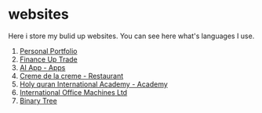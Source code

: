 # websites
Here i store my bulid up websites. You can see here what's languages I use. 

1. <a href="https://ashiqul-shourav.github.io/portfolio-1/" target="_blank"> Personal Portfolio </a>
2. <a href="https://financeup.trade/" target="_blank"> Finance Up Trade</a>
3. <a href="https://ashiqulshourav.github.io/AI-App/" target="_blank"> AI App - Apps</a>
4. <a href="https://ashiqulshourav.github.io/challenge2-creme-de-la-creme/" target="_blank"> Creme de la creme - Restaurant</a>
5. <a href="https://ashiqulshourav.github.io/HQUA/" target="_blank"> Holy quran International Academy - Academy</a>
6. <a href="https://ashiqulshourav.github.io/-weeklyChallenge-challenge1-IOM/" target="_blank"> International Office Machines Ltd </a>
7. <a href="https://ashiqulshourav.github.io/binary/" target="_blank"> Binary Tree </a>
